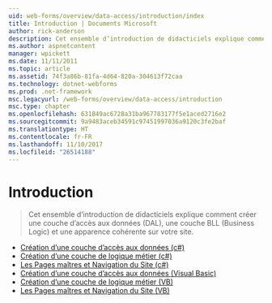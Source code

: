 ```yaml
---
uid: web-forms/overview/data-access/introduction/index
title: Introduction | Documents Microsoft
author: rick-anderson
description: Cet ensemble d’introduction de didacticiels explique comment créer une couche d’accès aux données (DAL), une couche BLL (Business Logic) et une apparence cohérente sur votre site.
ms.author: aspnetcontent
manager: wpickett
ms.date: 11/11/2011
ms.topic: article
ms.assetid: 74f3a86b-81fa-4d64-820a-304613f72caa
ms.technology: dotnet-webforms
ms.prod: .net-framework
msc.legacyurl: /web-forms/overview/data-access/introduction
msc.type: chapter
ms.openlocfilehash: 631849ac6728a31ba967783177f5e1aced2716e2
ms.sourcegitcommit: 9a9483aceb34591c97451997036a9120c3fe2baf
ms.translationtype: HT
ms.contentlocale: fr-FR
ms.lasthandoff: 11/10/2017
ms.locfileid: "26514188"
---
```

<a name="introduction"></a>Introduction
====================
> Cet ensemble d’introduction de didacticiels explique comment créer une couche d’accès aux données (DAL), une couche BLL (Business Logic) et une apparence cohérente sur votre site.


- [Création d’une couche d’accès aux données (c#)](creating-a-data-access-layer-cs.md)
- [Création d’une couche de logique métier (c#)](creating-a-business-logic-layer-cs.md)
- [Les Pages maîtres et Navigation du Site (c#)](master-pages-and-site-navigation-cs.md)
- [Création d’une couche d’accès aux données (Visual Basic)](creating-a-data-access-layer-vb.md)
- [Création d’une couche de logique métier (VB)](creating-a-business-logic-layer-vb.md)
- [Les Pages maîtres et Navigation du Site (VB)](master-pages-and-site-navigation-vb.md)
